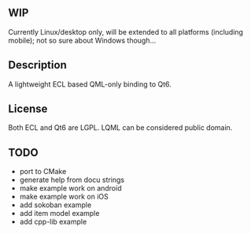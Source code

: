 
WIP
---

Currently Linux/desktop only, will be extended to all platforms (including
mobile); not so sure about Windows though...


Description
-----------

A lightweight ECL based QML-only binding to Qt6.


License
-------

Both ECL and Qt6 are LGPL.
LQML can be considered public domain.


TODO
----

* port to CMake
* generate help from docu strings
* make example work on android
* make example work on iOS
* add sokoban example
* add item model example
* add cpp-lib example

